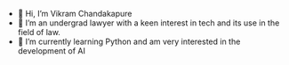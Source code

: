 - 👋 Hi, I’m Vikram Chandakapure
- 👀 I’m an undergrad lawyer with a keen interest in tech and its use in the field of law.
- 🌱 I’m currently learning Python and am very interested in the development of AI

<!---
VickyC9/VickyC9 is a ✨ special ✨ repository because its `README.md` (this file) appears on your GitHub profile.
You can click the Preview link to take a look at your changes.
--->
